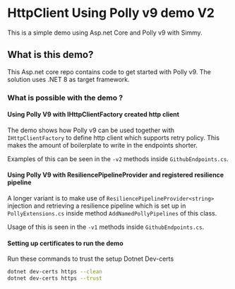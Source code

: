 # HttpClient Using Polly v9 demo V2

This is a simple demo using Asp.net Core and Polly v9 with Simmy. 

## What is this demo?
This Asp.net core repo contains code to get started with Polly v9. The solution uses .NET 8 as target framework. 

### What is possible with the demo ?

#### Using Polly V9 with IHttpClientFactory created http client
The demo shows how Polly v9 can be used together with `IHttpClientFactory` to define http client which supports 
retry policy. This makes the amount of boilerplate to write in the endpoints shorter. 

Examples of this can be seen in the `-v2` methods inside `GithubEndpoints.cs`.

#### Using Polly V9 with ResiliencePipelineProvider and registered resilience pipeline
A longer variant is to make use of `ResiliencePipelineProvider<string>` injection and retrieving a 
resilience pipeline which is set up in `PollyExtensions.cs` inside method `AddNamedPollyPipelines` of this class.

Usage of this is seen in the `-v1` methods inside `GithubEndpoints.cs`.

#### Setting up certificates to run the demo
Run these commands to trust the setup Dotnet Dev-certs

```bash
dotnet dev-certs https --clean
dotnet dev-certs https --trust

```